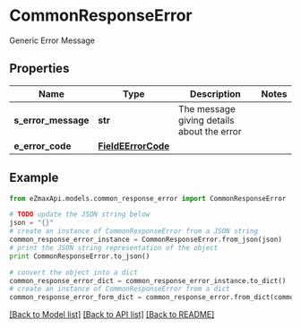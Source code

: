 # CommonResponseError

Generic Error Message

## Properties

Name | Type | Description | Notes
------------ | ------------- | ------------- | -------------
**s_error_message** | **str** | The message giving details about the error | 
**e_error_code** | [**FieldEErrorCode**](FieldEErrorCode.md) |  | 

## Example

```python
from eZmaxApi.models.common_response_error import CommonResponseError

# TODO update the JSON string below
json = "{}"
# create an instance of CommonResponseError from a JSON string
common_response_error_instance = CommonResponseError.from_json(json)
# print the JSON string representation of the object
print CommonResponseError.to_json()

# convert the object into a dict
common_response_error_dict = common_response_error_instance.to_dict()
# create an instance of CommonResponseError from a dict
common_response_error_form_dict = common_response_error.from_dict(common_response_error_dict)
```
[[Back to Model list]](../README.md#documentation-for-models) [[Back to API list]](../README.md#documentation-for-api-endpoints) [[Back to README]](../README.md)


